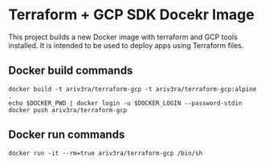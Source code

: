 # Terraform + GCP SDK Docekr Image

This project builds a new Docker image with terraform and GCP tools installed. It is intended to be used to deploy apps using Terraform files.

## Docker build commands

```
docker build -t ariv3ra/terraform-gcp -t ariv3ra/terraform-gcp:alpine .
echo $DOCKER_PWD | docker login -u $DOCKER_LOGIN --password-stdin
docker push ariv3ra/terraform-gcp
```

## Docker run commands

```
docker run -it --rm=true ariv3ra/terraform-gcp /bin/sh
```